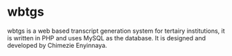 wbtgs
=====

wbtgs is a web based transcript generation system for tertairy institutions, it is written in PHP and uses MySQL as the database. 
It is designed and developed by Chimezie Enyinnaya.
